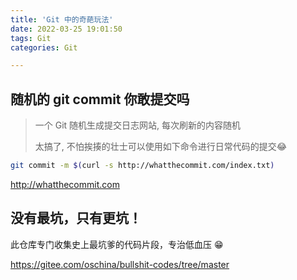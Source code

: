 ```yaml
---
title: 'Git 中的奇葩玩法'
date: 2022-03-25 19:01:50
tags: Git
categories: Git

---
```


 

## 随机的 git commit 你敢提交吗

> 一个 Git 随机生成提交日志网站, 每次刷新的内容随机
>
> 太搞了, 不怕挨揍的壮士可以使用如下命令进行日常代码的提交😂

<!--more-->

```bash
git commit -m $(curl -s http://whatthecommit.com/index.txt)
```

<http://whatthecommit.com>



##  没有最坑，只有更坑！



此仓库专门收集史上最坑爹的代码片段，专治低血压 😁

<https://gitee.com/oschina/bullshit-codes/tree/master>
